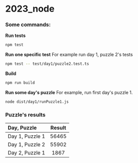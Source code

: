 # 2023_node

### Some commands:

__Run tests__
```bash
npm test
```

__Run one specific test__
For example run  day 1, puzzle 2's tests
```bash
npm test -- test/day1/puzzle2.test.ts
```

__Build__
```bash
npm run build
```

__Run some day's puzzle__
For example, run first day's puzzle 1.
```bash
node dist/day1/runPuzzle1.js
```


### Puzzle's results

| Day, Puzzle | Result |
| :--- | :---: |
| Day 1, Puzzle 1 | 56465 |
| Day 1, Puzzle 2 | 55902 |
| Day 2, Puzzle 1 | 1867 |
